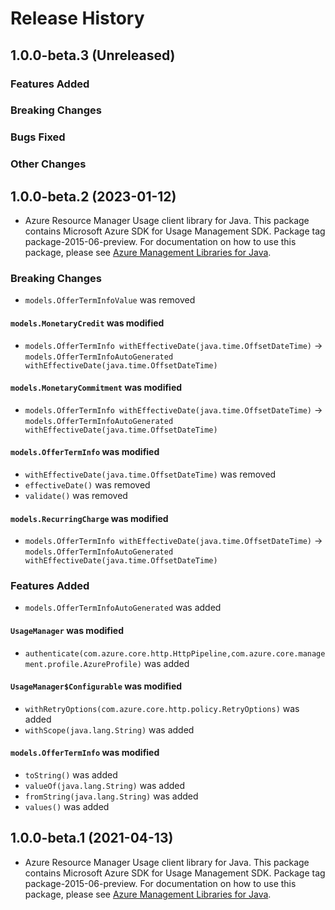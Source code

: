 # Release History

## 1.0.0-beta.3 (Unreleased)

### Features Added

### Breaking Changes

### Bugs Fixed

### Other Changes

## 1.0.0-beta.2 (2023-01-12)

- Azure Resource Manager Usage client library for Java. This package contains Microsoft Azure SDK for Usage Management SDK.  Package tag package-2015-06-preview. For documentation on how to use this package, please see [Azure Management Libraries for Java](https://aka.ms/azsdk/java/mgmt).

### Breaking Changes

* `models.OfferTermInfoValue` was removed

#### `models.MonetaryCredit` was modified

* `models.OfferTermInfo withEffectiveDate(java.time.OffsetDateTime)` -> `models.OfferTermInfoAutoGenerated withEffectiveDate(java.time.OffsetDateTime)`

#### `models.MonetaryCommitment` was modified

* `models.OfferTermInfo withEffectiveDate(java.time.OffsetDateTime)` -> `models.OfferTermInfoAutoGenerated withEffectiveDate(java.time.OffsetDateTime)`

#### `models.OfferTermInfo` was modified

* `withEffectiveDate(java.time.OffsetDateTime)` was removed
* `effectiveDate()` was removed
* `validate()` was removed

#### `models.RecurringCharge` was modified

* `models.OfferTermInfo withEffectiveDate(java.time.OffsetDateTime)` -> `models.OfferTermInfoAutoGenerated withEffectiveDate(java.time.OffsetDateTime)`

### Features Added

* `models.OfferTermInfoAutoGenerated` was added

#### `UsageManager` was modified

* `authenticate(com.azure.core.http.HttpPipeline,com.azure.core.management.profile.AzureProfile)` was added

#### `UsageManager$Configurable` was modified

* `withRetryOptions(com.azure.core.http.policy.RetryOptions)` was added
* `withScope(java.lang.String)` was added

#### `models.OfferTermInfo` was modified

* `toString()` was added
* `valueOf(java.lang.String)` was added
* `fromString(java.lang.String)` was added
* `values()` was added

## 1.0.0-beta.1 (2021-04-13)

- Azure Resource Manager Usage client library for Java. This package contains Microsoft Azure SDK for Usage Management SDK.  Package tag package-2015-06-preview. For documentation on how to use this package, please see [Azure Management Libraries for Java](https://aka.ms/azsdk/java/mgmt).
